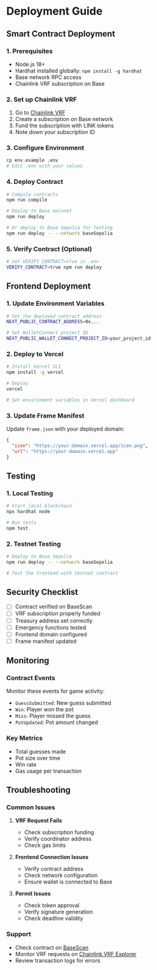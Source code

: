 # Deployment Guide

## Smart Contract Deployment

### 1. Prerequisites
- Node.js 18+
- Hardhat installed globally: `npm install -g hardhat`
- Base network RPC access
- Chainlink VRF subscription on Base

### 2. Set up Chainlink VRF
1. Go to [Chainlink VRF](https://vrf.chain.link/)
2. Create a subscription on Base network
3. Fund the subscription with LINK tokens
4. Note down your subscription ID

### 3. Configure Environment
```bash
cp env.example .env
# Edit .env with your values
```

### 4. Deploy Contract
```bash
# Compile contracts
npm run compile

# Deploy to Base mainnet
npm run deploy

# Or deploy to Base Sepolia for testing
npm run deploy -- --network baseSepolia
```

### 5. Verify Contract (Optional)
```bash
# Set VERIFY_CONTRACT=true in .env
VERIFY_CONTRACT=true npm run deploy
```

## Frontend Deployment

### 1. Update Environment Variables
```bash
# Set the deployed contract address
NEXT_PUBLIC_CONTRACT_ADDRESS=0x...

# Set WalletConnect project ID
NEXT_PUBLIC_WALLET_CONNECT_PROJECT_ID=your_project_id
```

### 2. Deploy to Vercel
```bash
# Install Vercel CLI
npm install -g vercel

# Deploy
vercel

# Set environment variables in Vercel dashboard
```

### 3. Update Frame Manifest
Update `frame.json` with your deployed domain:
```json
{
  "icon": "https://your-domain.vercel.app/icon.png",
  "url": "https://your-domain.vercel.app"
}
```

## Testing

### 1. Local Testing
```bash
# Start local blockchain
npx hardhat node

# Run tests
npm test
```

### 2. Testnet Testing
```bash
# Deploy to Base Sepolia
npm run deploy -- --network baseSepolia

# Test the frontend with testnet contract
```

## Security Checklist

- [ ] Contract verified on BaseScan
- [ ] VRF subscription properly funded
- [ ] Treasury address set correctly
- [ ] Emergency functions tested
- [ ] Frontend domain configured
- [ ] Frame manifest updated

## Monitoring

### Contract Events
Monitor these events for game activity:
- `GuessSubmitted`: New guess submitted
- `Win`: Player won the pot
- `Miss`: Player missed the guess
- `PotUpdated`: Pot amount changed

### Key Metrics
- Total guesses made
- Pot size over time
- Win rate
- Gas usage per transaction

## Troubleshooting

### Common Issues

1. **VRF Request Fails**
   - Check subscription funding
   - Verify coordinator address
   - Check gas limits

2. **Frontend Connection Issues**
   - Verify contract address
   - Check network configuration
   - Ensure wallet is connected to Base

3. **Permit Issues**
   - Check token approval
   - Verify signature generation
   - Check deadline validity

### Support
- Check contract on [BaseScan](https://basescan.org/)
- Monitor VRF requests on [Chainlink VRF Explorer](https://vrf.chain.link/)
- Review transaction logs for errors


